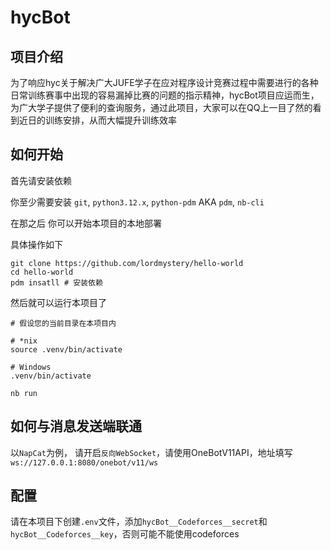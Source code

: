 # hycBot

## 项目介绍
为了响应hyc关于解决广大JUFE学子在应对程序设计竞赛过程中需要进行的各种日常训练赛事中出现的容易漏掉比赛的问题的指示精神，hycBot项目应运而生，为广大学子提供了便利的查询服务，通过此项目，大家可以在QQ上一目了然的看到近日的训练安排，从而大幅提升训练效率

## 如何开始
首先请安装依赖

你至少需要安装 `git`, `python3.12.x`, `python-pdm` AKA `pdm`, `nb-cli`

在那之后 你可以开始本项目的本地部署

具体操作如下

```shell
git clone https://github.com/lordmystery/hello-world 
cd hello-world
pdm insatll # 安装依赖
```

然后就可以运行本项目了

```shell
# 假设您的当前目录在本项目内

# *nix
source .venv/bin/activate

# Windows
.venv/bin/activate

nb run
```

## 如何与消息发送端联通
以`NapCat`为例，
请开启`反向WebSocket`，请使用OneBotV11API，地址填写`ws://127.0.0.1:8080/onebot/v11/ws`


## 配置
请在本项目下创建`.env`文件，添加`hycBot__Codeforces__secret`和`hycBot__Codeforces__key`，否则可能不能使用codeforces